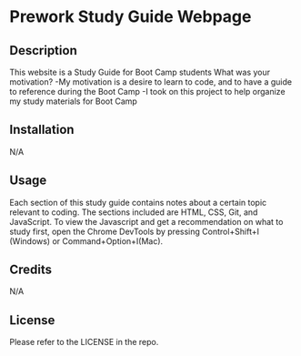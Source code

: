 # Prework Study Guide Webpage

## Description

This website is a Study Guide for Boot Camp students What was your motivation?
-My motivation is a desire to learn to code, and to have a guide to reference during the Boot Camp
-I took on this project to help organize my study materials for Boot Camp

## Installation

N/A

## Usage

Each section of this study guide contains notes about a certain topic relevant to coding. The sections included are HTML, CSS, Git, and JavaScript. To view the Javascript and get a recommendation on what to study first, open the Chrome DevTools by pressing Control+Shift+I (Windows) or Command+Option+I(Mac). 

## Credits

N/A

## License

Please refer to the LICENSE in the repo.


